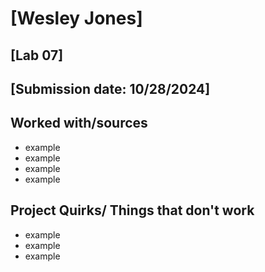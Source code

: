 # [Wesley Jones]
## [Lab 07]
## [Submission date: 10/28/2024]
## Worked with/sources 
* example
* example
* example
* example
## Project Quirks/ Things that don't work
* example
* example
* example
